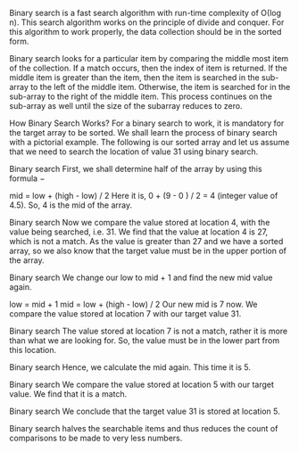 Binary search is a fast search algorithm with run-time complexity of Ο(log n). This search algorithm works on the principle of divide and conquer. For this algorithm to work properly, the data collection should be in the sorted form.

Binary search looks for a particular item by comparing the middle most item of the collection. If a match occurs, then the index of item is returned. If the middle item is greater than the item, then the item is searched in the sub-array to the left of the middle item. Otherwise, the item is searched for in the sub-array to the right of the middle item. This process continues on the sub-array as well until the size of the subarray reduces to zero.

How Binary Search Works?
For a binary search to work, it is mandatory for the target array to be sorted. We shall learn the process of binary search with a pictorial example. The following is our sorted array and let us assume that we need to search the location of value 31 using binary search.

Binary search
First, we shall determine half of the array by using this formula −

mid = low + (high - low) / 2
Here it is, 0 + (9 - 0 ) / 2 = 4 (integer value of 4.5). So, 4 is the mid of the array.

Binary search
Now we compare the value stored at location 4, with the value being searched, i.e. 31. We find that the value at location 4 is 27, which is not a match. As the value is greater than 27 and we have a sorted array, so we also know that the target value must be in the upper portion of the array.

Binary search
We change our low to mid + 1 and find the new mid value again.

low = mid + 1
mid = low + (high - low) / 2
Our new mid is 7 now. We compare the value stored at location 7 with our target value 31.

Binary search
The value stored at location 7 is not a match, rather it is more than what we are looking for. So, the value must be in the lower part from this location.

Binary search
Hence, we calculate the mid again. This time it is 5.

Binary search
We compare the value stored at location 5 with our target value. We find that it is a match.

Binary search
We conclude that the target value 31 is stored at location 5.

Binary search halves the searchable items and thus reduces the count of comparisons to be made to very less numbers.

